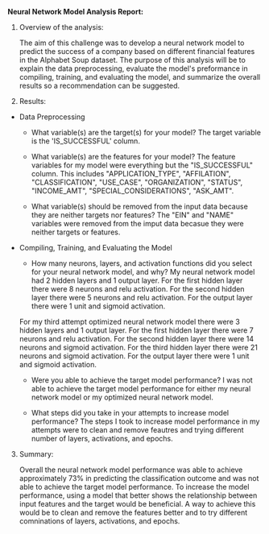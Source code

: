 **Neural Network Model Analysis Report:**

1. Overview of the analysis: 

    The aim of this challenge was to develop a neural network model to predict the success of a company based on different financial features in the Alphabet Soup dataset. The purpose of this analysis will be to explain the data preprocessing, evaluate the model's preformance in compiling, training, and evaluating the model, and summarize the overall results so a recommendation can be suggested. 

2. Results: 

* Data Preprocessing

    * What variable(s) are the target(s) for your model?
    The target variable is the 'IS_SUCCESSFUL' column.

    * What variable(s) are the features for your model?
    The feature variables for my model were everything but the "IS_SUCCESSFUL" column. This includes "APPLICATION_TYPE", "AFFILATION", "CLASSIFICATION", "USE_CASE", "ORGANIZATION", "STATUS", "INCOME_AMT", "SPECIAL_CONSIDERATIONS", "ASK_AMT".

    * What variable(s) should be removed from the input data because they are neither targets nor features?
    The "EIN" and "NAME" variables were removed from the imput data becasue they were neither targets or features.

* Compiling, Training, and Evaluating the Model

    * How many neurons, layers, and activation functions did you select for your neural network model, and why?
    My neural network model had 2 hidden layers and 1 output layer. For the first hidden layer there were 8 neurons and relu activation. For the second hidden layer there were 5 neurons and relu activation. For the output layer there were 1 unit and sigmoid activation. 

    For my third attempt optimized neural network model there were 3 hidden layers and 1 output layer. For the first hidden layer there were 7 neurons and relu activation. For the second hidden layer there were 14 neurons and sigmoid activation. For the third hidden layer there were 21 neurons and sigmoid activation. For the output layer there were 1 unit and sigmoid activation. 

    * Were you able to achieve the target model performance?
    I was not able to achieve the target model performance for either my neural network model or my optimized neural network model. 

    * What steps did you take in your attempts to increase model performance?
    The steps I took to increase model performance in my attempts were to clean and remove feautres and trying different number of layers, activations, and epochs.  

3. Summary:

    Overall the neural network model performance was able to achieve approximately 73% in predicting the classification outcome and was not able to achieve the target model performance. To increase the model performance, using a model that better shows the relationship between input features and the target would be beneficial. A way to achieve this would be to clean and remove the features better and to try different comninations of layers, activations, and epochs. 